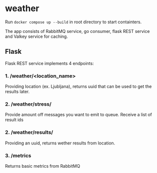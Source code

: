 # weather

Run `docker compose up --build` in root directory to start containters.

The app consists of RabbitMQ service, go consumer, flask REST service and Valkey service for caching.

## Flask

Flask REST service implements 4 endpoints:

### 1. /weather/<location_name>
Providing location (ex. Ljubljana), returns uuid that can be used to get the results later.

### 2. /weather/stress/<amount>
Provide amount off messages you want to emit to queue. Receive a list of result ids

### 2. /weather/results/<uuid>
Providing an uuid, returns wether results from location.

### 3. /metrics
Returns basic metrics from RabbitMQ
